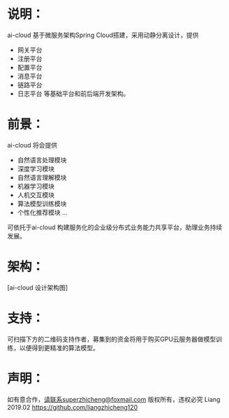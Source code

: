 # **说明**：
ai-cloud 基于微服务架构Spring Cloud搭建，采用动静分离设计，提供
- 网关平台
- 注册平台
- 配置平台
- 消息平台
- 链路平台
- 日志平台
等基础平台和前后端开发架构。

# **前景**：
ai-cloud 将会提供
- 自然语言处理模块
- 深度学习模块
- 自然语言理解模块
- 机器学习模块
- 人机交互模块
- 算法模型训练模块
- 个性化推荐模块
...

可依托于ai-cloud 构建服务化的企业级分布式业务能力共享平台，助理业务持续发展。

# **架构**：
[ai-cloud 设计架构图]

# **支持**：

可扫描下方的二维码支持作者，募集到的资金将用于购买GPU云服务器做模型训练，以便得到更精准的算法模型。

# **声明**：

如有意合作，请联系superzhicheng@foxmail.com 版权所有，违权必究 Liang 2019.02 https://github.com/liangzhicheng120


